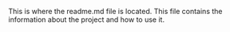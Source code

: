 This is where the readme.md file is located. This file contains the information about the project and how to use it.
``` teste 